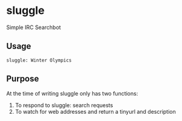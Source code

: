 # sluggle
Simple IRC Searchbot

## Usage

    sluggle: Winter Olympics

## Purpose

At the time of writing sluggle only has two functions:

 1. To respond to sluggle: search requests
 2. To watch for web addresses and return a tinyurl and description


